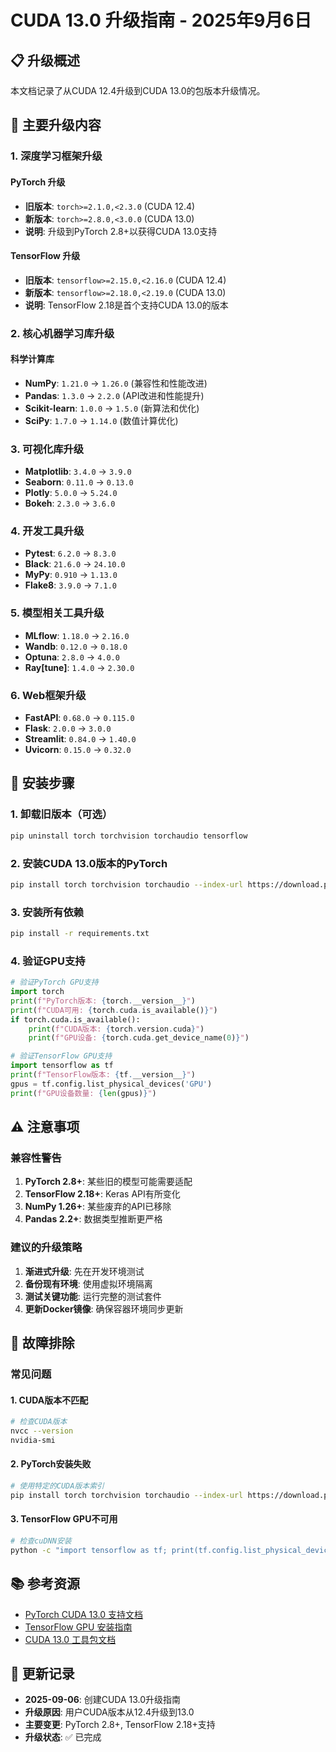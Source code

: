 # CUDA 13.0 升级指南 - 2025年9月6日

## 📋 升级概述

本文档记录了从CUDA 12.4升级到CUDA 13.0的包版本升级情况。

## 🔄 主要升级内容

### 1. 深度学习框架升级

#### PyTorch 升级
- **旧版本**: `torch>=2.1.0,<2.3.0` (CUDA 12.4)
- **新版本**: `torch>=2.8.0,<3.0.0` (CUDA 13.0)
- **说明**: 升级到PyTorch 2.8+以获得CUDA 13.0支持

#### TensorFlow 升级
- **旧版本**: `tensorflow>=2.15.0,<2.16.0` (CUDA 12.4)
- **新版本**: `tensorflow>=2.18.0,<2.19.0` (CUDA 13.0)
- **说明**: TensorFlow 2.18是首个支持CUDA 13.0的版本

### 2. 核心机器学习库升级

#### 科学计算库
- **NumPy**: `1.21.0` → `1.26.0` (兼容性和性能改进)
- **Pandas**: `1.3.0` → `2.2.0` (API改进和性能提升)
- **Scikit-learn**: `1.0.0` → `1.5.0` (新算法和优化)
- **SciPy**: `1.7.0` → `1.14.0` (数值计算优化)

### 3. 可视化库升级

- **Matplotlib**: `3.4.0` → `3.9.0`
- **Seaborn**: `0.11.0` → `0.13.0`
- **Plotly**: `5.0.0` → `5.24.0`
- **Bokeh**: `2.3.0` → `3.6.0`

### 4. 开发工具升级

- **Pytest**: `6.2.0` → `8.3.0`
- **Black**: `21.6.0` → `24.10.0`
- **MyPy**: `0.910` → `1.13.0`
- **Flake8**: `3.9.0` → `7.1.0`

### 5. 模型相关工具升级

- **MLflow**: `1.18.0` → `2.16.0`
- **Wandb**: `0.12.0` → `0.18.0`
- **Optuna**: `2.8.0` → `4.0.0`
- **Ray[tune]**: `1.4.0` → `2.30.0`

### 6. Web框架升级

- **FastAPI**: `0.68.0` → `0.115.0`
- **Flask**: `2.0.0` → `3.0.0`
- **Streamlit**: `0.84.0` → `1.40.0`
- **Uvicorn**: `0.15.0` → `0.32.0`

## 🚀 安装步骤

### 1. 卸载旧版本（可选）
```bash
pip uninstall torch torchvision torchaudio tensorflow
```

### 2. 安装CUDA 13.0版本的PyTorch
```bash
pip install torch torchvision torchaudio --index-url https://download.pytorch.org/whl/cu130
```

### 3. 安装所有依赖
```bash
pip install -r requirements.txt
```

### 4. 验证GPU支持
```python
# 验证PyTorch GPU支持
import torch
print(f"PyTorch版本: {torch.__version__}")
print(f"CUDA可用: {torch.cuda.is_available()}")
if torch.cuda.is_available():
    print(f"CUDA版本: {torch.version.cuda}")
    print(f"GPU设备: {torch.cuda.get_device_name(0)}")

# 验证TensorFlow GPU支持
import tensorflow as tf
print(f"TensorFlow版本: {tf.__version__}")
gpus = tf.config.list_physical_devices('GPU')
print(f"GPU设备数量: {len(gpus)}")
```

## ⚠️ 注意事项

### 兼容性警告
1. **PyTorch 2.8+**: 某些旧的模型可能需要适配
2. **TensorFlow 2.18+**: Keras API有所变化
3. **NumPy 1.26+**: 某些废弃的API已移除
4. **Pandas 2.2+**: 数据类型推断更严格

### 建议的升级策略
1. **渐进式升级**: 先在开发环境测试
2. **备份现有环境**: 使用虚拟环境隔离
3. **测试关键功能**: 运行完整的测试套件
4. **更新Docker镜像**: 确保容器环境同步更新

## 🔧 故障排除

### 常见问题

#### 1. CUDA版本不匹配
```bash
# 检查CUDA版本
nvcc --version
nvidia-smi
```

#### 2. PyTorch安装失败
```bash
# 使用特定的CUDA版本索引
pip install torch torchvision torchaudio --index-url https://download.pytorch.org/whl/cu130
```

#### 3. TensorFlow GPU不可用
```bash
# 检查cuDNN安装
python -c "import tensorflow as tf; print(tf.config.list_physical_devices('GPU'))"
```

## 📚 参考资源

- [PyTorch CUDA 13.0 支持文档](https://pytorch.org/get-started/locally/)
- [TensorFlow GPU 安装指南](https://www.tensorflow.org/install/gpu)
- [CUDA 13.0 工具包文档](https://developer.nvidia.com/cuda-toolkit)

## 📝 更新记录

- **2025-09-06**: 创建CUDA 13.0升级指南
- **升级原因**: 用户CUDA版本从12.4升级到13.0
- **主要变更**: PyTorch 2.8+, TensorFlow 2.18+支持
- **升级状态**: ✅ 已完成